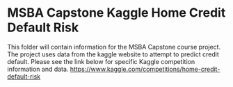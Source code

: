 # MSBA Capstone Kaggle Home Credit Default Risk
 This folder will contain information for the MSBA Capstone course project. The project uses data from the kaggle website to attempt to predict credit default.
Please see the link below for specific Kaggle competition information and data.
https://www.kaggle.com/competitions/home-credit-default-risk
